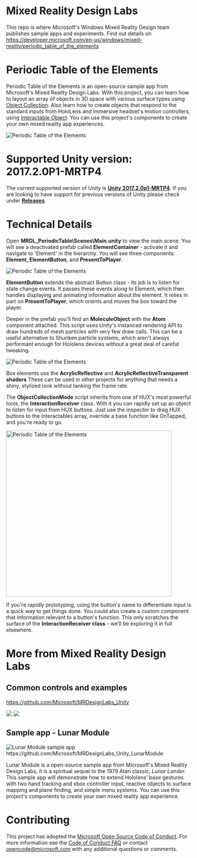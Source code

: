 # Mixed Reality Design Labs
This repo is where Microsoft's Windows Mixed Reality Design team publishes sample apps and experiments. Find out details on https://developer.microsoft.com/en-us/windows/mixed-reality/periodic_table_of_the_elements

# Periodic Table of the Elements
Periodic Table of the Elements is an open-source sample app from Microsoft's Mixed Reality Design Labs. With this project, you can learn how to layout an array of objects in 3D space with various surface types using [Object Collection](https://github.com/Microsoft/MixedRealityToolkit-Unity/blob/master/Assets/HoloToolkit-Examples/UX/Readme/README_ObjectCollection.md). Also learn how to create objects that respond to the standard inputs from HoloLens and Immersive headset's motion controllers, using  [Interactable Object](https://github.com/Microsoft/MixedRealityToolkit-Unity/blob/master/Assets/HoloToolkit-Examples/UX/Readme/README_InteractableObjectExample.md). You can use this project's components to create your own mixed reality app experiences. 

<img src="https://github.com/Microsoft/MRDesignLabs_Unity_PeriodicTable/blob/master/External/ReadMeImages/PeriodicTable_Hero.jpg" alt="Periodic Table of the Elements">



# Supported Unity version: 2017.2.0P1-MRTP4
The current supported version of Unity is [**Unity 2017.2.0p1-MRTP4**](http://beta.unity3d.com/download/b1565bfe4a0c/UnityDownloadAssistant.exe).  If you are looking to have support for previous versions of Unity please check under **[Releases](https://github.com/Microsoft/MRDesignLabs_Unity/releases)**.


# Technical Details

Open **MRDL_PeriodicTable\Scenes\Main.unity** to view the main scene. You will see a deactivated prefab called **ElementContainer** - activate it and navigate to 'Element' in the hierarchy. You will see three components: **Element, ElementButton**, and **PresentToPlayer**.
 
<img src="https://github.com/Microsoft/MRDesignLabs_Unity_PeriodicTable/blob/master/External/ReadMeImages/PeriodicTable_Technical1.jpg" alt="Periodic Table of the Elements">

**ElementButton** extends the abstract Button class - its job is to listen for state change events. It passes these events along to Element, which then handles displaying and animating information about the element. It relies in part on **PresentToPlayer**, which orients and moves the box toward the player.
 
Deeper in the prefab you'll find an **MoleculeObject** with the **Atom** component attached. This script uses Unity's instanced rendering API to draw hundreds of mesh particles with very few draw calls. This can be a useful alternative to Shuriken particle systems, which aren't always performant enough for Hololens devices without a great deal of careful tweaking.

<img src="https://github.com/Microsoft/MRDesignLabs_Unity_PeriodicTable/blob/master/External/ReadMeImages/PeriodicTable_Technical2.jpg" alt="Periodic Table of the Elements">

Box elements use the **AcrylicReflective** and **AcrylicReflectiveTransparent shaders** These can be used in other projects for anything that needs a shiny, stylized look without tanking the frame rate.
 
The **ObjectCollectionMode** script inherits from one of HUX's most powerful tools, the **InteractionReceiver** class. With it you can rapidly set up an object to listen for input from HUX buttons. Just use the inspector to drag HUX buttons to the Interactables array, override a base function like OnTapped, and you're ready to go.

<img src="https://github.com/Microsoft/MRDesignLabs_Unity_PeriodicTable/blob/master/External/ReadMeImages/PeriodicTable_Technical3.jpg" alt="Periodic Table of the Elements" width="450px">

If you're rapidly prototyping, using the button's name to differentiate input is a quick way to get things done. You could also create a custom component that information relevant to a button's function. This only scratches the surface of the **InteractionReceiver class** - we’ll be exploring it in full elsewhere.

# More from Mixed Reality Design Labs #
## Common controls and examples ##
https://github.com/Microsoft/MRDesignLabs_Unity

<img src="https://github.com/Microsoft/MRDesignLabs_Unity/blob/master/External/ReadMeImages/InteractibleObject_Hero.jpg">
<img src="https://github.com/Microsoft/MRDesignLabs_Unity/blob/master/External/ReadMeImages/HolobarAndBoundingBox_Hero.jpg">

## Sample app - Lunar Module ##
<img src="https://github.com/Microsoft/MRDesignLabs_Unity_LunarModule/blob/master/External/ReadMeImages/LM_hero.jpg" alt="Lunar Module sample app">
https://github.com/Microsoft/MRDesignLabs_Unity_LunarModule

Lunar Module is a open-source sample app from Microsoft's Mixed Reality Design Labs, it is a spiritual sequel to the 1979 Atari classic, *Lunar Lander*. This sample app will demonstrate how to extend Hololens' base gestures with two hand tracking and xbox controller input, reactive objects to surface mapping and plane finding, and simple menu systems. You can use this project's components to create your own mixed reality app experience. 




# Contributing

This project has adopted the [Microsoft Open Source Code of Conduct](https://opensource.microsoft.com/codeofconduct/). For more information see the [Code of Conduct FAQ](https://opensource.microsoft.com/codeofconduct/faq/) or contact [opencode@microsoft.com](mailto:opencode@microsoft.com) with any additional questions or comments.
